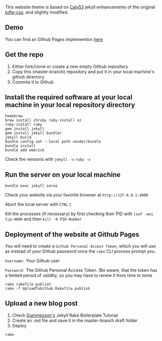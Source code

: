 This website theme is based on [Caly53](https://github.com/clayh53/tufte-jekyll/tree/master) jekyll enhancements of the original [tufte-css](https://github.com/edwardtufte/tufte-css), and slightly modified. 

## Demo
You can find an Github Pages implemention [here](https://matthiasfrenzl.com)

## Get the repo
1) Either fork/clone or create a new empty Github repository
2) Copy this (master-branch) repository and put it in your local machine's github directory 
3) Commite it to Github
## Install the required software at your local machine in your local repository directory
```
homebrew
brew install chruby ruby-install xz
ruby-install ruby
gem install jekyll
gem install jekyll bundler
jekyll build 
bundle config set --local path vendor/bundle
bundle install
bundle add webrick
```
Check the versions with 
`jekyll -v`
`ruby -v`

## Run the server on your local machine
```
bundle exec jekyll serve
```
Check your website via your favorite browser at `http://127.0.0.1:4000`

Abort the local server with `CTRL` `C`

Kill the processes (if necessary) by first checking their PID with `lsof -wni tcp:4000` and then `kill -9 PID-Number`


## Deployment of the website at Github Pages
You will need to create a `Github Personal Access Token`, which you will use as instead of your Github password once the `rake` CLI process prompt you.

`Username:` Your Github user

`Password:` The Github Personal Access Token. (Be aware, that the token has a limited period of validity, so you may have to renew it from time to tome

```
rake rakefile publish
rake -f UploadToGithub.Rakefile publish
```

## Upload a new blog post
1) Check [Gummesson's](https://github.com/gummesson/jekyll-rake-boilerplate) Jekyll Rake Boilerplate Tutorial
2) Create an .md file and save it in the master-branch draft folder
3) Deploy
```
rake 
```




